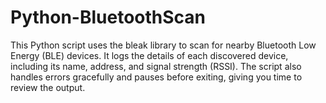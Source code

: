 # Python-BluetoothScan
This Python script uses the bleak library to scan for nearby Bluetooth Low Energy (BLE) devices. It logs the details of each discovered device, including its name, address, and signal strength (RSSI). The script also handles errors gracefully and pauses before exiting, giving you time to review the output.
